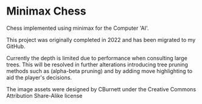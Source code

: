 # Minimax Chess
Chess implemented using minimax for the Computer 'AI'.

This project was originally completed in 2022 and has been migrated to my GitHub.

Currently the depth is limited due to performance when consulting large trees. This will be resolved in further alterations introducing tree pruning methods such as (alpha-beta pruning) and by adding move highlighting to aid the player's decisions.

The image assets were designed by CBurnett under the Creative Commons Attribution Share-Alike license
